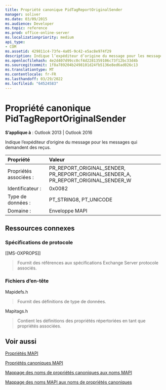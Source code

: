 ```yaml
---
title: Propriété canonique PidTagReportOriginalSender
manager: soliver
ms.date: 03/09/2015
ms.audience: Developer
ms.topic: reference
ms.prod: office-online-server
ms.localizationpriority: medium
api_type:
- COM
ms.assetid: 429811c4-73fe-4a05-9c42-e5ac8e974f29
description: Indique l’expéditeur d’origine du message pour les messages qui demandent des reçus Outlook 2013 ou Outlook 2016.
ms.openlocfilehash: 4e2d407d99cc0cf4d2281359106c73f12bc33d4b
ms.sourcegitcommit: 1f8a789204b2498101d24fb5136e8ed6ad026c13
ms.translationtype: MT
ms.contentlocale: fr-FR
ms.lasthandoff: 03/29/2022
ms.locfileid: "64524583"
---
```

# <a name="pidtagreportoriginalsender-canonical-property"></a>Propriété canonique PidTagReportOriginalSender

  
  
**S’applique à** : Outlook 2013 | Outlook 2016 
  
Indique l’expéditeur d’origine du message pour les messages qui demandent des reçus.
  
|Propriété |Valeur |
|:-----|:-----|
|Propriétés associées :  <br/> |PR_REPORT_ORIGINAL_SENDER, PR_REPORT_ORIGINAL_SENDER_A, PR_REPORT_ORIGINAL_SENDER_W  <br/> |
|Identificateur :  <br/> |0x0082  <br/> |
|Type de données :  <br/> |PT_STRING8, PT_UNICODE  <br/> |
|Domaine :  <br/> |Enveloppe MAPI  <br/> |
   
## <a name="related-resources"></a>Ressources connexes

### <a name="protocol-specifications"></a>Spécifications de protocole

[[MS-OXPROPS]] 
  
> Fournit des références aux spécifications Exchange Server protocole associés.
    
### <a name="header-files"></a>Fichiers d’en-tête

Mapidefs.h
  
> Fournit des définitions de type de données.
    
Mapitags.h
  
> Contient les définitions des propriétés répertoriées en tant que propriétés associées.
    
## <a name="see-also"></a>Voir aussi



[Propriétés MAPI](mapi-properties.md)
  
[Propriétés canoniques MAPI](mapi-canonical-properties.md)
  
[Mappage des noms de propriétés canoniques aux noms MAPI](mapping-canonical-property-names-to-mapi-names.md)
  
[Mappage des noms MAPI aux noms de propriétés canoniques](mapping-mapi-names-to-canonical-property-names.md)

